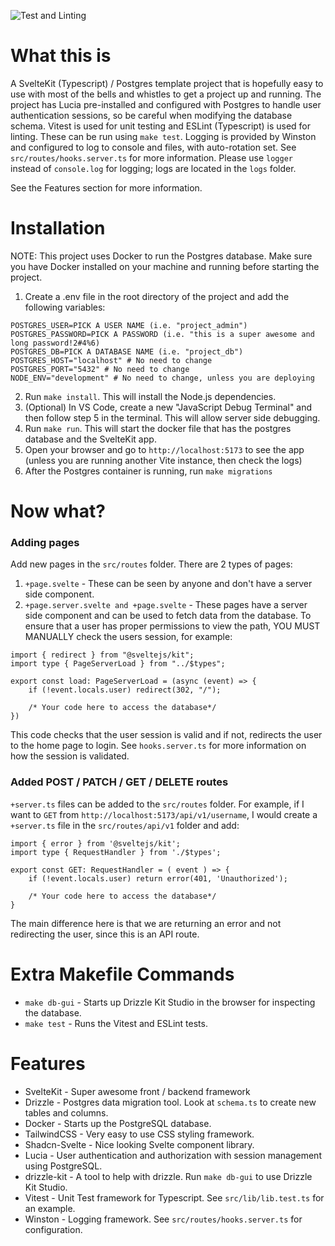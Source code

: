 ![Test and Linting](https://github.com/amcelroy/sveltekit_postgres/actions/workflows/main.yml/badge.svg)

# What this is

A SvelteKit (Typescript) / Postgres template project that is hopefully easy to use with most of the bells and whistles to get a project up and running. 
The project has Lucia pre-installed and configured with Postgres to handle user authentication sessions, so be careful when modifying the database schema.
Vitest is used for unit testing and ESLint (Typescript) is used for linting. These can be run using `make test`.
Logging is provided by Winston and configured to log to console and files, with auto-rotation set. See `src/routes/hooks.server.ts` for more information. Please use `logger` instead of `console.log` for logging; logs are located in the `logs` folder.

See the Features section for more information. 

# Installation

NOTE: This project uses Docker to run the Postgres database. Make sure you have Docker installed on your machine and running before starting the project.

1. Create a .env file in the root directory of the project and add the following variables:
```
POSTGRES_USER=PICK A USER NAME (i.e. "project_admin")
POSTGRES_PASSWORD=PICK A PASSWORD (i.e. "this is a super awesome and long password!2#4%6)
POSTGRES_DB=PICK A DATABASE NAME (i.e. "project_db")
POSTGRES_HOST="localhost" # No need to change
POSTGRES_PORT="5432" # No need to change
NODE_ENV="development" # No need to change, unless you are deploying
```
2. Run `make install`. This will install the Node.js dependencies.
3. (Optional) In VS Code, create a new "JavaScript Debug Terminal" and then follow step 5 in the terminal. This will allow server side debugging.
4. Run `make run`. This will start the docker file that has the postgres database and the SvelteKit app.
5. Open your browser and go to `http://localhost:5173` to see the app (unless you are running another Vite instance, then check the logs)
6. After the Postgres container is running, run `make migrations`

# Now what?

### Adding pages
Add new pages in the `src/routes` folder. There are 2 types of pages:
1. `+page.svelte` - These can be seen by anyone and don't have a server side component. 
2. `+page.server.svelte and +page.svelte` - These pages have a server side component and can be used to fetch data from the database. To ensure that a user has proper permissions to view the path, YOU MUST MANUALLY check the users session, for example:

```
import { redirect } from "@sveltejs/kit";
import type { PageServerLoad } from "../$types";

export const load: PageServerLoad = (async (event) => {
    if (!event.locals.user) redirect(302, "/");

    /* Your code here to access the database*/
})
```

This code checks that the user session is valid and if not, redirects the user to the home page to login. See `hooks.server.ts` for more information on how the session is validated. 

### Added POST / PATCH / GET / DELETE routes
`+server.ts` files can be added to the `src/routes` folder. For example, if I want to `GET` from `http://localhost:5173/api/v1/username`, I would create a `+server.ts` file in the `src/routes/api/v1` folder and add: 

```
import { error } from '@sveltejs/kit';
import type { RequestHandler } from './$types';

export const GET: RequestHandler = ( event ) => {
	if (!event.locals.user) return error(401, 'Unauthorized');
    
    /* Your code here to access the database*/
}
```
The main difference here is that we are returning an error and not redirecting the user, since this is an API route.


# Extra Makefile Commands
- `make db-gui` - Starts up Drizzle Kit Studio in the browser for inspecting the database.
- `make test` - Runs the Vitest and ESLint tests.

# Features
- SvelteKit - Super awesome front / backend framework
- Drizzle - Postgres data migration tool. Look at `schema.ts` to create new tables and columns.
- Docker - Starts up the PostgreSQL database.
- TailwindCSS - Very easy to use CSS styling framework.
- Shadcn-Svelte - Nice looking Svelte component library.
- Lucia - User authentication and authorization with session management using PostgreSQL.
- drizzle-kit - A tool to help with drizzle. Run `make db-gui` to use Drizzle Kit Studio.
- Vitest - Unit Test framework for Typescript. See `src/lib/lib.test.ts` for an example.
- Winston - Logging framework. See `src/routes/hooks.server.ts` for configuration.
